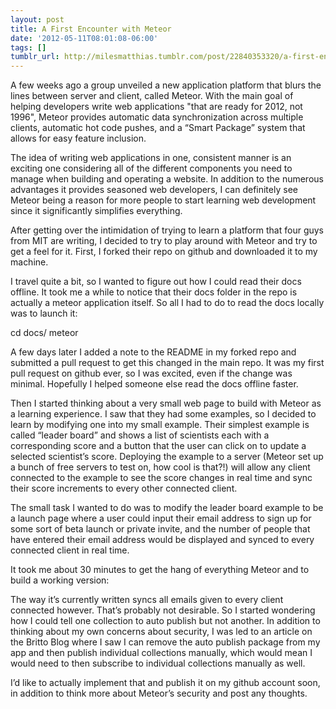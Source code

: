 ```yaml
---
layout: post
title: A First Encounter with Meteor
date: '2012-05-11T08:01:08-06:00'
tags: []
tumblr_url: http://milesmatthias.tumblr.com/post/22840353320/a-first-encounter-with-meteor
---
```



A few weeks ago a group unveiled a new application platform that blurs the lines between server and client, called Meteor. With the main goal of helping developers write web applications "that are ready for 2012, not 1996", Meteor provides automatic data synchronization across multiple clients, automatic hot code pushes, and a “Smart Package” system that allows for easy feature inclusion.

The idea of writing web applications in one, consistent manner is an exciting one considering all of the different components you need to manage when building and operating a website. In addition to the numerous advantages it provides seasoned web developers, I can definitely see Meteor being a reason for more people to start learning web development since it significantly simplifies everything.

After getting over the intimidation of trying to learn a platform that four guys from MIT are writing, I decided to try to play around with Meteor and try to get a feel for it. First, I forked their repo on github and downloaded it to my machine.

I travel quite a bit, so I wanted to figure out how I could read their docs offline. It took me a while to notice that their docs folder in the repo is actually a meteor application itself. So all I had to do to read the docs locally was to launch it:

cd docs/
meteor


A few days later I added a note to the README in my forked repo and submitted a pull request to get this changed in the main repo. It was my first pull request on github ever, so I was excited, even if the change was minimal. Hopefully I helped someone else read the docs offline faster.

Then I started thinking about a very small web page to build with Meteor as a learning experience. I saw that they had some examples, so I decided to learn by modifying one into my small example. Their simplest example is called “leader board” and shows a list of scientists each with a corresponding score and a button that the user can click on to update a selected scientist’s score. Deploying the example to a server (Meteor set up a bunch of free servers to test on, how cool is that?!) will allow any client connected to the example to see the score changes in real time and sync their score increments to every other connected client.

The small task I wanted to do was to modify the leader board example to be a launch page where a user could input their email address to sign up for some sort of beta launch or private invite, and the number of people that have entered their email address would be displayed and synced to every connected client in real time.

It took me about 30 minutes to get the hang of everything Meteor and to build a working version:



The way it’s currently written syncs all emails given to every client connected however. That’s probably not desirable. So I started wondering how I could tell one collection to auto publish but not another. In addition to thinking about my own concerns about security, I was led to an article on the Britto Blog where I saw I can remove the auto publish package from my app and then publish individual collections manually, which would mean I would need to then subscribe to individual collections manually as well.

I’d like to actually implement that and publish it on my github account soon, in addition to think more about Meteor’s security and post any thoughts.
